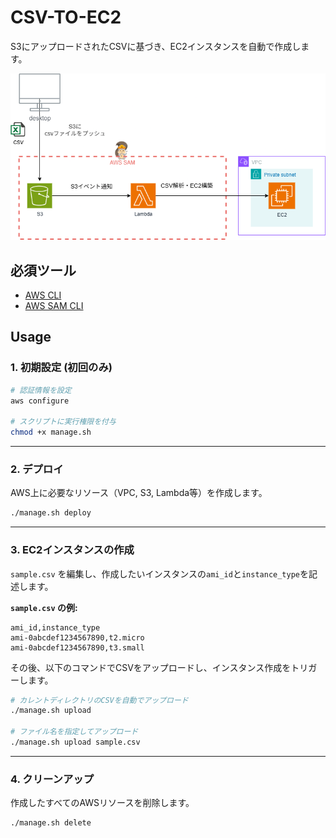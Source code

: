 # CSV-TO-EC2

S3にアップロードされたCSVに基づき、EC2インスタンスを自動で作成します。

![アーキテクチャ図](images/アーキテクチャ図.png)

## 必須ツール

  * [AWS CLI](https://aws.amazon.com/cli/)
  * [AWS SAM CLI](https://docs.aws.amazon.com/serverless-application-model/latest/developerguide/serverless-sam-cli-install.html)

## Usage

### **1. 初期設定 (初回のみ)**

```bash
# 認証情報を設定
aws configure

# スクリプトに実行権限を付与
chmod +x manage.sh
```

-----

### **2. デプロイ**

AWS上に必要なリソース（VPC, S3, Lambda等）を作成します。

```bash
./manage.sh deploy
```

-----

### **3. EC2インスタンスの作成**

`sample.csv` を編集し、作成したいインスタンスの`ami_id`と`instance_type`を記述します。

**`sample.csv` の例:**

```csv
ami_id,instance_type
ami-0abcdef1234567890,t2.micro
ami-0abcdef1234567890,t3.small
```

その後、以下のコマンドでCSVをアップロードし、インスタンス作成をトリガーします。

```bash
# カレントディレクトリのCSVを自動でアップロード
./manage.sh upload

# ファイル名を指定してアップロード
./manage.sh upload sample.csv
```

-----

### **4. クリーンアップ**

作成したすべてのAWSリソースを削除します。

```bash
./manage.sh delete
